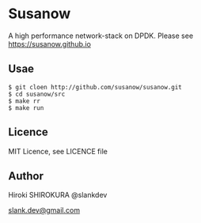 
# Susanow

A high performance network-stack on DPDK.
Please see https://susanow.github.io


## Usae

```
$ git cloen http://github.com/susanow/susanow.git
$ cd susanow/src
$ make rr
$ make run
```

## Licence

MIT Licence, see LICENCE file


## Author

Hiroki SHIROKURA @slankdev

slank.dev@gmail.com

